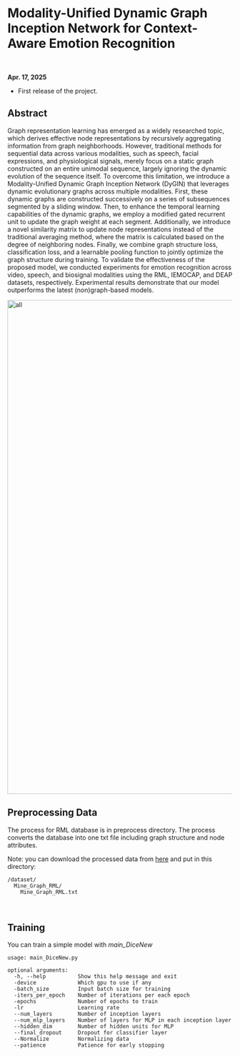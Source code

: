 # Modality-Unified Dynamic Graph Inception Network for Context-Aware Emotion Recognition

<br>

**Apr. 17, 2025**
* First release of the project.

## Abstract
Graph representation learning has emerged as a widely researched topic, which derives effective node representations by recursively aggregating information from graph neighborhoods.
However, traditional methods for sequential data across various modalities, such as speech, facial expressions, and physiological signals, merely focus on a static graph constructed on an entire unimodal sequence, largely ignoring the dynamic evolution of the sequence itself. To overcome this limitation, we introduce a Modality-Unified Dynamic Graph Inception Network (DyGIN) that leverages dynamic evolutionary graphs across multiple modalities. First, these dynamic graphs are constructed successively on a series of subsequences segmented by a sliding window. Then, to enhance the temporal learning capabilities of the dynamic graphs, we employ a modified gated recurrent unit to update the graph weight at each segment. Additionally, we introduce a novel similarity matrix to update node representations instead of the traditional averaging method, where the matrix is calculated based on the degree of neighboring nodes. Finally, we combine graph structure loss, classification loss, and a learnable pooling function to jointly optimize the graph structure during training. To validate the effectiveness of the proposed model, we conducted experiments for emotion recognition across video, speech, and biosignal modalities using the RML, IEMOCAP, and DEAP datasets, respectively. Experimental results demonstrate that our model outperforms the latest (non)graph-based models. 

<img width="1107" alt="all" src="https://github.com/user-attachments/assets/b41d624c-b32e-4535-a1f0-a9458e9ce73b" />


<br>

## Preprocessing Data

The process for RML database is in preprocess directory. The process converts the database into one txt file including graph structure and node attributes.

Note: you can download the processed data from [here](https://drive.google.com/file/d/1KWygtpBUglY8gmzy0HuW6M8OL9u1V5sJ/view?usp=sharing) and put in this directory:

```
/dataset/
  Mine_Graph_RML/
    Mine_Graph_RML.txt
```


<br>

## Training

You can train a simple model with _main_DiceNew_ 


```
usage: main_DiceNew.py

optional arguments:
  -h, --help          Show this help message and exit
  -device             Which gpu to use if any
  -batch_size         Input batch size for training
  -iters_per_epoch    Number of iterations per each epoch
  -epochs             Number of epochs to train
  -lr                 Learning rate
  --num_layers        Number of inception layers
  --num_mlp_layers    Number of layers for MLP in each inception layer
  --hidden_dim        Number of hidden units for MLP
  --final_dropout     Dropout for classifier layer
  --Normalize         Normalizing data
  --patience          Patience for early stopping
```

<br>

